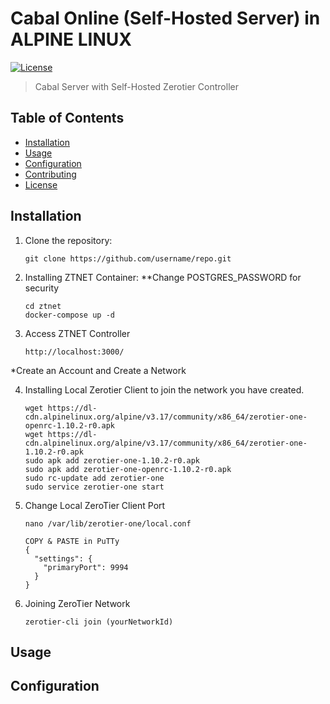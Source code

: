 # Cabal Online (Self-Hosted Server) in ALPINE LINUX

[![License](https://img.shields.io/badge/license-MIT-blue.svg)](https://opensource.org/licenses/MIT)

> Cabal Server with Self-Hosted Zerotier Controller

## Table of Contents

- [Installation](#installation)
- [Usage](#usage)
- [Configuration](#configuration)
- [Contributing](#contributing)
- [License](#license)

## Installation

1. Clone the repository:

   ```
   git clone https://github.com/username/repo.git
2. Installing ZTNET Container:
   **Change POSTGRES_PASSWORD for security
   ```
   cd ztnet
   docker-compose up -d
   
3. Access ZTNET Controller
   ```
   http://localhost:3000/
*Create an Account and Create a Network

4. Installing Local Zerotier Client to join the network you have created.
   ```
   wget https://dl-cdn.alpinelinux.org/alpine/v3.17/community/x86_64/zerotier-one-openrc-1.10.2-r0.apk
   wget https://dl-cdn.alpinelinux.org/alpine/v3.17/community/x86_64/zerotier-one-1.10.2-r0.apk
   sudo apk add zerotier-one-1.10.2-r0.apk 
   sudo apk add zerotier-one-openrc-1.10.2-r0.apk 
   sudo rc-update add zerotier-one
   sudo service zerotier-one start

5. Change Local ZeroTier Client Port
   ```
   nano /var/lib/zerotier-one/local.conf

   COPY & PASTE in PuTTy
   {
     "settings": {
       "primaryPort": 9994
     }
   }

5. Joining ZeroTier Network
   ```
   zerotier-cli join (yourNetworkId)

## Usage
## Configuration
